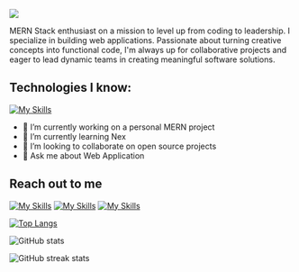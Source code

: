 
![](https://media.licdn.com/dms/image/D5616AQE7Huo_-ZaYbw/profile-displaybackgroundimage-shrink_350_1400/0/1705234451039?e=1710979200&v=beta&t=VJuy31XxKD-JRCDAJksqGYCNvgiSftQFimuny8j92d8)


MERN Stack enthusiast on a mission to level up from coding to leadership. I specialize in building web applications. Passionate about turning creative concepts into functional code, I'm always up for collaborative projects and eager to lead dynamic teams in creating meaningful software solutions.



## Technologies I know:

[![My Skills](https://skillicons.dev/icons?i=mongodb,express,nodejs,react,js,tailwind,css,html,firebase,git)]()

- 🔭 I’m currently working on a personal MERN project 
- 🌱 I’m currently learning Nex
- 👯 I’m looking to collaborate on open source projects 
- 💬 Ask me about Web Application 



## Reach out to me

[![My Skills](https://skillicons.dev/icons?i=linkedin)](https://www.linkedin.com/in/aburaitnshoeb/) [![My Skills](https://skillicons.dev/icons?i=twitter)](https://www.twitter.com/aburaitnshoeb/) [![My Skills](https://skillicons.dev/icons?i=instagram)](https://www.instagram.com/y0urnarrat0r/)




[![Top Langs](https://github-readme-stats.vercel.app/api/top-langs/?username=be3tle&theme=nightowl)](https://github.com/anuraghazra/github-readme-stats)




![GitHub stats](https://github-readme-stats.vercel.app/api?username=be3tle&show_icons=true&count_private=true&theme=nightowl)  

![GitHub streak stats](https://streak-stats.demolab.com?user=be3tle&theme=nightowl)  
